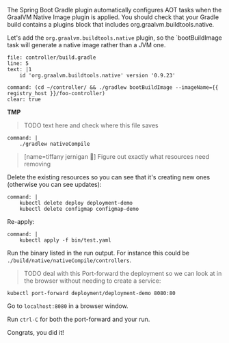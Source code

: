 The Spring Boot Gradle plugin automatically configures AOT tasks when the GraalVM Native Image plugin is applied. You should check that your Gradle build contains a plugins block that includes org.graalvm.buildtools.native.

Let's add the `org.graalvm.buildtools.native` plugin, so the `bootBuildImage task will generate a native image rather than a JVM one.
```editor:insert-lines-before-line
file: controller/build.gradle
line: 5
text: |1
    id 'org.graalvm.buildtools.native' version '0.9.23'
```

```terminal:execute
command: (cd ~/controller/ && ./gradlew bootBuildImage --imageName={{ registry_host }}/foo-controller)
clear: true
```



**TMP**

> TODO text here and check where this file saves

```terminal:execute
command: |
    ./gradlew nativeCompile
```

> [name=tiffany jernigan 🐙]
> Figure out exactly what resources need removing
>

Delete the existing resources so you can see that it's creating new ones (otherwise you can see updates):
```terminal:execute
command: |
    kubectl delete deploy deployment-demo
    kubectl delete configmap configmap-demo
```

Re-apply:
```terminal:execute
command: |
    kubectl apply -f bin/test.yaml
```

Run the binary listed in the run output. For instance this could be `./build/native/nativeCompile/controllers`.

> TODO deal with this
Port-forward the deployment so we can look at in the browser without needing to create a service:
```terminal:execute
kubectl port-forward deployment/deployment-demo 8080:80
```

Go to `localhost:8080` in a browser window.

Run `ctrl-C` for both the port-forward and your run.

Congrats, you did it!